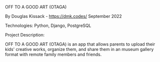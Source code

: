 OFF TO A GOOD ART (OTAGA)

By Douglas Kissack - https://dmk.codes/
September 2022

Technologies: Python, Django, PostgreSQL

Project Description:

OFF TO A GOOD ART (OTAGA) is an app that allows parents to upload their kids' creative works, organize them, and share them in an museum gallery format with remote family members and friends.